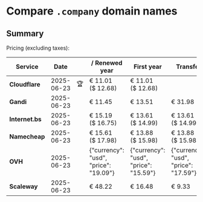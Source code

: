 # Compare `.company` domain names

## Summary

Pricing (excluding taxes):

| Service | Date |  | / Renewed year | First year | Transfer | Restoration |
|--|--|--|--|--|--|--|
| **Cloudflare** | 2025-06-23 | 🏆 | € 11.01<br>($ 12.68) | € 11.01<br>($ 12.68) |  |  |
| **Gandi** | 2025-06-23 |  | € 11.45 | € 13.51 | € 31.98 | € 79.64 |
| **Internet.bs** | 2025-06-23 |  | € 15.19<br>($ 16.75) | € 13.61<br>($ 14.99) | € 13.61<br>($ 14.99) | € 263.19<br>($ 289.95) |
| **Namecheap** | 2025-06-23 |  | € 15.61<br>($ 17.98) | € 13.88<br>($ 15.98) | € 13.88<br>($ 15.98) |  |
| **OVH** | 2025-06-23 |  | {"currency": "usd", "price": "19.09"} | {"currency": "usd", "price": "15.59"} | {"currency": "usd", "price": "17.59"} |  |
| **Scaleway** | 2025-06-23 |  | € 48.22 | € 16.48 | € 9.33 | € 49.99 |
